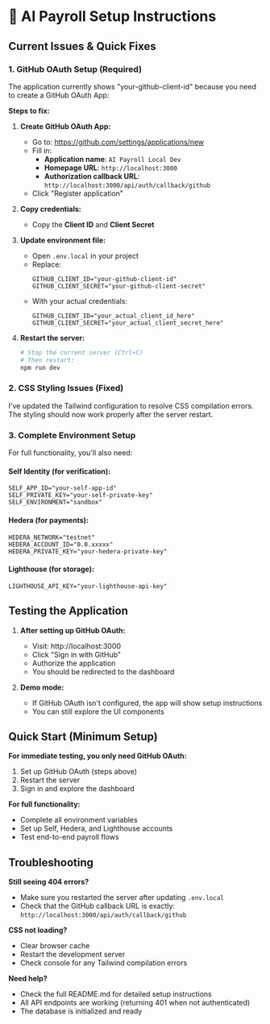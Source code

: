 # 🚀 AI Payroll Setup Instructions

## Current Issues & Quick Fixes

### 1. GitHub OAuth Setup (Required)

The application currently shows "your-github-client-id" because you need to create a GitHub OAuth App:

**Steps to fix:**

1. **Create GitHub OAuth App:**
   - Go to: https://github.com/settings/applications/new
   - Fill in:
     - **Application name**: `AI Payroll Local Dev`
     - **Homepage URL**: `http://localhost:3000`
     - **Authorization callback URL**: `http://localhost:3000/api/auth/callback/github`
   - Click "Register application"

2. **Copy credentials:**
   - Copy the **Client ID** and **Client Secret**

3. **Update environment file:**
   - Open `.env.local` in your project
   - Replace:
     ```env
     GITHUB_CLIENT_ID="your-github-client-id"
     GITHUB_CLIENT_SECRET="your-github-client-secret"
     ```
   - With your actual credentials:
     ```env
     GITHUB_CLIENT_ID="your_actual_client_id_here"
     GITHUB_CLIENT_SECRET="your_actual_client_secret_here"
     ```

4. **Restart the server:**
   ```bash
   # Stop the current server (Ctrl+C)
   # Then restart:
   npm run dev
   ```

### 2. CSS Styling Issues (Fixed)

I've updated the Tailwind configuration to resolve CSS compilation errors. The styling should now work properly after the server restart.

### 3. Complete Environment Setup

For full functionality, you'll also need:

#### Self Identity (for verification):
```env
SELF_APP_ID="your-self-app-id"
SELF_PRIVATE_KEY="your-self-private-key"
SELF_ENVIRONMENT="sandbox"
```

#### Hedera (for payments):
```env
HEDERA_NETWORK="testnet"
HEDERA_ACCOUNT_ID="0.0.xxxxx"
HEDERA_PRIVATE_KEY="your-hedera-private-key"
```

#### Lighthouse (for storage):
```env
LIGHTHOUSE_API_KEY="your-lighthouse-api-key"
```

## Testing the Application

1. **After setting up GitHub OAuth:**
   - Visit: http://localhost:3000
   - Click "Sign in with GitHub"
   - Authorize the application
   - You should be redirected to the dashboard

2. **Demo mode:**
   - If GitHub OAuth isn't configured, the app will show setup instructions
   - You can still explore the UI components

## Quick Start (Minimum Setup)

**For immediate testing, you only need GitHub OAuth:**

1. Set up GitHub OAuth (steps above)
2. Restart the server
3. Sign in and explore the dashboard

**For full functionality:**
- Complete all environment variables
- Set up Self, Hedera, and Lighthouse accounts
- Test end-to-end payroll flows

## Troubleshooting

**Still seeing 404 errors?**
- Make sure you restarted the server after updating `.env.local`
- Check that the GitHub callback URL is exactly: `http://localhost:3000/api/auth/callback/github`

**CSS not loading?**
- Clear browser cache
- Restart the development server
- Check console for any Tailwind compilation errors

**Need help?**
- Check the full README.md for detailed setup instructions
- All API endpoints are working (returning 401 when not authenticated)
- The database is initialized and ready